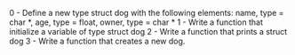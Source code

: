 0 - Define a new type struct dog with the following elements: name, type = char *, age, type = float, owner, type = char *
1 - Write a function that initialize a variable of type struct dog
2 - Write a function that prints a struct dog
3 - Write a function that creates a new dog.
